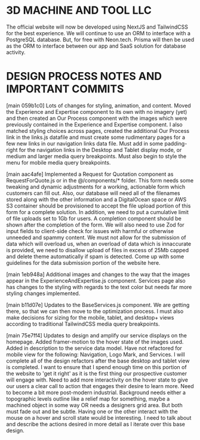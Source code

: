 # 3D MACHINE AND TOOL LLC
The official website will now be developed using NextJS and TailwindCSS for the best experience.
We will continue to use an ORM to interface with a PostgreSQL database. But, for free with Neon.tech.
Prisma will then be used as the ORM to interface between our app and SaaS solution for database activity.

# DESIGN PROCESS NOTES AND IMPORTANT COMMITS
[main 059b1c0] Lots of changes for styling, animation, and content. Moved the Experience and Expertise component to its own with no imagery (yet) and then created an Our Process component with the images which were previously contained in the Experience and Expertise component. I also matched styling choices across pages, created the additional Our Process link in the links.js datafile and must create some rudimentary pages for a few new links in our navigation links data file. Must add in some padding-right for the navigation links in the Desktop and Tablet display mode, or medium and larger media query breakpoints. Must also begin to style the menu for mobile media query breakpoints.

[main aac4afe] Implemented a Request for Quotation component as RequestForQuote.js or <RequestForQuote/> in the @/components/* folder. This form needs some tweaking and dynamic adjustments for a working, actionable form which customers can fill out. Also, our database will need all of the filenames stored along with the other information and a DigitalOcean space or AWS S3 container should be provisioned to accept the file upload portion of this form for a complete solution. In addition, we need to put a cumulative limit of file uploads set to 1Gb for users. A completion component should be shown after the completion of the form. We will also need to use Zod for input fields to client-side check for issues with harmful or otherwise unneeded and spammy content. We must not allow for the submission of data which will overload us, when an overload of data which is innaccurate is provided, we need to disallow upload of files in excess of 25Mb capped and delete theme automatically if spam is detected. Come up with some guidelines for the data submission portion of the website here.

[main 1eb948a] Additional images and changes to the way that the images appear in the ExperienceAndExpertise.js component. Services page also has changes to the styling with regards to the text color but needs far more styling changes implemented.

[main b11d07e] Updates to the BaseServices.js component. We are getting there, so that we can then move to the optimization process. I must also make decisions for sizing for the mobile, tablet, and desktop+ views according to traditional TailwindCSS media query breakpoints.

[main 75e7ff4] Updates to design and amplify our service displays on the homepage. Added framer-motion to the hover state of the images used. Added in description to the service data model. Have not refactored for mobile view for the following: Navigation, Logo Mark, and Services. I will complete all of the design refactors after the base desktop and tablet view is completed. I want to ensure that I spend enough time on this portion of the website to 'get it right' as it is the first thing our prospective customer will engage with. Need to add more interactivity on the hover state to give our users a clear call to action that engages their desire to learn more. Need to become a bit more post-modern industrial. Background needs either a topographic levels outline like a relief map for something, maybe a machined object in some way OR needs a designers grid area. But both must fade out and be subtle. Having one or the other interact with the mouse on a hover and scroll state would be interesting. I need to talk about and describe the actions desired in more detail as I iterate over this base design.